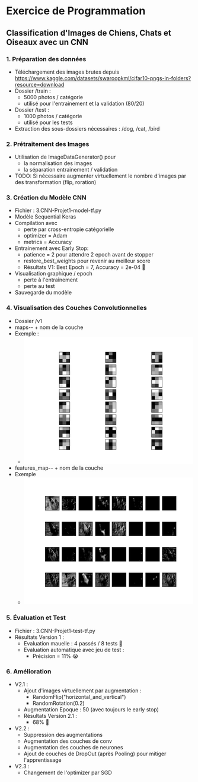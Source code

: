 # Exercice de Programmation
## Classification d'Images de Chiens, Chats et Oiseaux avec un CNN

### 1. Préparation des données
- Téléchargement des images brutes depuis https://www.kaggle.com/datasets/swaroopkml/cifar10-pngs-in-folders?resource=download
- Dossier /train :
  - 5000 photos / catégorie
  - utilisé pour l'entrainement et la validation (80/20) 
- Dossier /test :
  - 1000 photos / catégorie
  - utilisé pour les tests
- Extraction des sous-dossiers nécessaires : /dog, /cat, /bird

### 2. Prétraitement des Images
- Utilisation de ImageDataGenerator() pour 
  - la normalisation des images
  - la séparation entrainement / validation
- TODO: Si nécessaire augmenter virtuellement le nombre d'images par des transformation (flip, roration)

### 3. Création du Modèle CNN
- Fichier : 3.CNN-Projet1-model-tf.py
- Modèle Sequential Keras
- Compilation avec 
  - perte par cross-entropie catégorielle
  - optimizer = Adam
  - metrics = Accuracy
- Entrainement avec Early Stop:
  - patience = 2 pour attendre 2 epoch avant de stopper
  - restore_best_weights pour revenir au meilleur score
  - Résultats V1: Best Epoch = 7, Accuracy = 2e-04 🥹 
- Visualisation graphique / epoch
  - perte à l'entraînement
  - perte au test
- Sauvegarde du modèle

### 4. Visualisation des Couches Convolutionnelles
- Dossier /v1
- maps-- + nom de la couche
- Exemple :
  - ![maps--model_cnn_cifar10-conv2d.png](tf_models%2Fv1%2Fmaps--model_cnn_cifar10-conv2d.png)
- features_map-- + nom de la couche
- Exemple
  - ![feature_maps--model_cnn_cifar10-conv2d.png](tf_models%2Fv1%2Ffeature_maps--model_cnn_cifar10-conv2d.png)

### 5. Évaluation et Test
- Fichier : 3.CNN-Projet1-test-tf.py
- Résultats Version 1 :
  - Evaluation mauelle : 4 passés / 8 tests 🥹
  - Evaluation automatique avec jeu de test : 
    - Précision = 11% 😭

### 6. Amélioration
- V2.1 :
  - Ajout d'images virtuellement par augmentation :
    - RandomFlip("horizontal_and_vertical")
    - RandomRotation(0.2)
  - Augmentation Epoque : 50 (avec toujours le early stop)
  - Résultats Version 2.1 : 
    - 68% 🥹
- V2.2 :
  - Suppression des augmentations
  - Augmentation des couches de conv
  - Augmentation des couches de neurones
  - Ajout de couches de DropOut (après Pooling) pour mitiger l'apprentissage
- V2.3 :
  - Changement de l'optimizer par SGD
